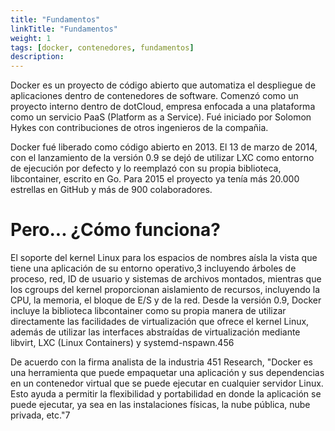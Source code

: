```yaml
---
title: "Fundamentos"
linkTitle: "Fundamentos"
weight: 1
tags: [docker, contenedores, fundamentos]
description:  
---
```


Docker es un proyecto de código abierto que automatiza el despliegue de aplicaciones dentro de contenedores de software. Comenzó como un proyecto interno dentro de dotCloud, empresa enfocada a una plataforma como un servicio PaaS (Platform as a Service). Fué iniciado por Solomon Hykes con contribuciones de otros ingenieros de la compañia.

Docker fué liberado como código abierto en 2013. El 13 de marzo de 2014, con el lanzamiento de la versión 0.9 se dejó de utilizar LXC como entorno de ejecución por defecto y lo reemplazó con su propia biblioteca, libcontainer, escrito en Go. Para 2015 el proyecto ya tenía más 20.000 estrellas en GitHub y más de 900 colaboradores.


# Pero... ¿Cómo funciona?

El soporte del kernel Linux para los espacios de nombres aísla la vista que tiene una aplicación de su entorno operativo,3​ incluyendo árboles de proceso, red, ID de usuario y sistemas de archivos montados, mientras que los cgroups del kernel proporcionan aislamiento de recursos, incluyendo la CPU, la memoria, el bloque de E/S y de la red. Desde la versión 0.9, Docker incluye la biblioteca libcontainer como su propia manera de utilizar directamente las facilidades de virtualización que ofrece el kernel Linux, además de utilizar las interfaces abstraídas de virtualización mediante libvirt, LXC (Linux Containers) y systemd-nspawn.4​5​6​

De acuerdo con la firma analista de la industria 451 Research, "Docker es una herramienta que puede empaquetar una aplicación y sus dependencias en un contenedor virtual que se puede ejecutar en cualquier servidor Linux. Esto ayuda a permitir la flexibilidad y portabilidad en donde la aplicación se puede ejecutar, ya sea en las instalaciones físicas, la nube pública, nube privada, etc."7​